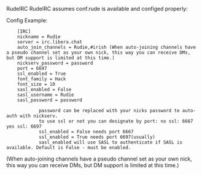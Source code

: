 RudeIRC
RudeIRC assumes conf.rude is available and configed properly:

Config Example:

        [IRC]
        nickname = Rudie
        server = irc.libera.chat
        auto_join_channels = Rudie,#irish (When auto-joining channels have a pseudo channel set as your own nick, this way you can receive DMs, but DM support is limited at this time.)
        nickserv_password = password
        port = 6697
        ssl_enabled = True
        font_family = Hack
        font_size = 10
        sasl_enabled = False
        sasl_username = Rudie
        sasl_password = password

                password can be replaced with your nicks password to auto-auth with nickserv.
                to use ssl or not you can designate by port: no ssl: 6667 yes ssl: 6697
                ssl_enabled = False needs port 6667
                ssl_enabled = True needs port 6697(usually)
                sasl_enabled will use SASL to authenticate if SASL is available. Default is False - must be enabled.
(When auto-joining channels have a pseudo channel set as your own nick, this way you can receive DMs, but DM support is limited at this time.)
